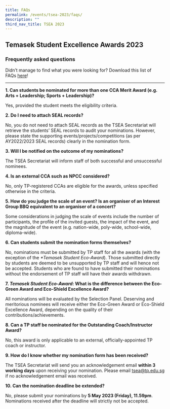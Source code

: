 ```yaml
---
title: FAQs
permalink: /events/tsea-2023/faqs/
description: ""
third_nav_title: TSEA 2023
---
```

## Temasek Student Excellence Awards 2023  <br>
### Frequently asked questions

Didn’t manage to find what you were looking for? Download this list of FAQs&nbsp;[here](/files/TSEA/2023/tsea%202023%20-%20faqs.pdf)!

<hr>

**1.   Can students be nominated for more than one CCA Merit Award (e.g. Arts + Leadership; Sports + Leadership)?**

Yes, provided the student meets the eligibility criteria.

**2.   Do I need to attach SEAL records?**

No, you do not need to attach SEAL records as the TSEA Secretariat will retrieve the students’ SEAL records to audit your nominations. However, please state the supporting events/projects/competitions (as per AY2022/2023 SEAL records) clearly in the nomination form.

**3.   Will I be notified on the outcome of my nominations?**

The TSEA Secretariat will inform staff of both successful and unsuccessful nominees.

**4.   Is an external CCA such as NPCC considered?**

No, only TP-registered CCAs are eligible for the awards, unless specified otherwise in the criteria.

**5.   How do you judge the scale of an event? Is an organiser of an Interest Group BBQ equivalent to an organiser of a concert?**

Some considerations in judging the scale of events include the number of participants, the profile of the invited guests, the impact of the event, and the magnitude of the event (e.g. nation-wide, poly-wide, school-wide, diploma-wide).

**6.   Can students submit the nomination forms themselves?**

No, nominations must be submitted by TP staff for all the awards (with the exception of the _\*Temasek Student Eco-Award_). Those submitted directly by students are deemed to be unsupported by TP staff and will hence not be accepted. Students who are found to have submitted their nominations without the endorsement of TP staff will have their awards withdrawn.

**7.   _Temasek Student Eco-Award_: What is the difference between the Eco-Green Award and Eco-Shield Excellence Award?**

All nominations will be evaluated by the Selection Panel. Deserving and meritorious nominees will receive either&nbsp;the Eco-Green Award or Eco-Shield Excellence Award, depending on the quality of their contributions/achievements.

**8.   Can a TP staff be nominated for the Outstanding Coach/Instructor Award?**

No, this award is only applicable to an external, officially-appointed TP coach or instructor.

**9.   How do I know whether my nomination form has been received?**

The TSEA Secretariat will send you an acknowledgement email **within 3 working days** upon receiving your nomination. Please email&nbsp;tsea@tp.edu.sg if no acknowledgement email was received.

**10.   Can the nomination deadline be extended?**

No, please submit your nominations by **5 May 2023 (Friday), 11.59pm**. Nominations received after the deadline will strictly not be accepted.